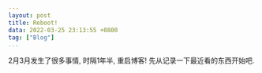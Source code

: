 ```yaml
---
layout: post
title: Reboot!
data: 2022-03-25 23:13:55 +0800
tag: ["Blog"]
...
```


2月3月发生了很多事情, 时隔1年半, 重启博客! 先从记录一下最近看的东西开始吧.